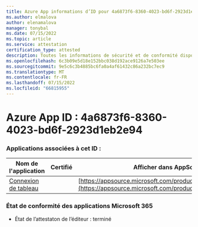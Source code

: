 ```yaml
---
title: Azure App informations d’ID pour 4a6873f6-8360-4023-bd6f-2923d1eb2e94
ms.author: elmalova
author: elenamalova
manager: tonybal
ms.date: 07/15/2022
ms.topic: article
ms.service: attestation
certification_type: attested
description: Toutes les informations de sécurité et de conformité disponibles pour 4a6873f6-8360-4023-bd6f-2923d1eb2e94.
ms.openlocfilehash: 6c3b09e5d18e152bbc038d192ace9126a7e503ee
ms.sourcegitcommit: 9e5c6c3b4885bc6fa0a4af61432c86a232bc7ec9
ms.translationtype: MT
ms.contentlocale: fr-FR
ms.lasthandoff: 07/15/2022
ms.locfileid: "66815955"
---
```

# <a name="azure-app-id-4a6873f6-8360-4023-bd6f-2923d1eb2e94"></a>Azure App ID : 4a6873f6-8360-4023-bd6f-2923d1eb2e94


### <a name="apps-associated-with-this-id"></a>Applications associées à cet ID :
| **Nom de l'application** | **Certifié** | **Afficher dans AppSource** |
|--------------|---------------|-----------------------|
| [Connexion de tableau](../forward/WA200001955.md) |  | [https://appsource.microsoft.com/product/office/WA200001955](https://appsource.microsoft.com/product/office/WA200001955) |

### <a name="microsoft-365-app-compliance-status"></a>État de conformité des applications Microsoft 365
- État de l’attestaton de l’éditeur : terminé
